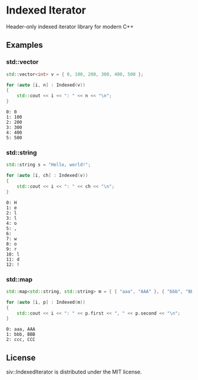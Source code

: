 # Indexed Iterator
Header-only indexed iterator library for modern C++

## Examples

### std::vector

```cpp
std::vector<int> v = { 0, 100, 200, 300, 400, 500 };

for (auto [i, n] : Indexed(v))
{
	std::cout << i << ": " << n << "\n"; 
}  
```
```
0: 0
1: 100
2: 200
3: 300
4: 400
5: 500
```

### std::string

```cpp
std::string s = "Hello, world!";

for (auto [i, ch] : Indexed(v))
{
	std::cout << i << ": " << ch << "\n"; 
}
```
```
0: H
1: e
2: l
3: l
4: o
5: ,
6:  
7: w
8: o
9: r
10: l
11: d
12: !
```

### std::map

```cpp
std::map<std::string, std::string> m = { { "aaa", "AAA" }, { "bbb", "BBB" }, { "ccc", "CCC" } };

for (auto [i, p] : Indexed(m))
{
	std::cout << i << ": " << p.first << ", " << p.second << "\n"; 
} 
```
```
0: aaa, AAA
1: bbb, BBB
2: ccc, CCC
```

## License
siv::IndexedIterator is distributed under the MIT license.

